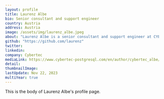 ```yaml
---
layout: profile
title: Laurenz Albe
bio: Senior consultant and support engineer
country: Austria
address: Austria
image: /assets/img/laurenz_albe.jpeg
about: "Laurenz Albe is a senior consultant and support engineer at CYBERTEC. He has been working with and contributing to PostgreSQL since 2006, has written patches for core, and wrote oracle_fdw. He holds a Master's degree in Mathematics from the University of Vienna and a Master's in Computer Science from the Technical University of Vienna"
github: "https://github.com/laurenz"
twitter: 
linkedin: 
company: Cybertec
mediaLink: https://www.cybertec-postgresql.com/en/author/cybertec_albe/
detail: 
thumbnailImage:
lastUpdate: Nov 22, 2023 
multiYear: true
---
```


This is the body of Laurenz Albe's profile page.
